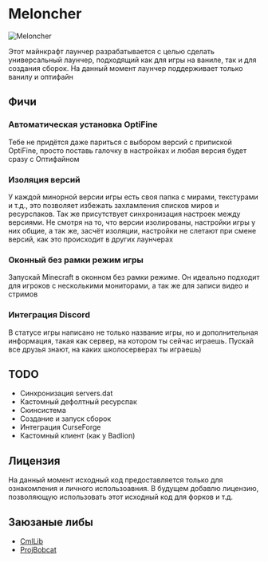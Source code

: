 # Meloncher

![Meloncher](https://raw.githubusercontent.com/Meloncher/Meloncher/master/musorka/Screenshot.png)

Этот майнкрафт лаунчер разрабатывается с целью сделать универсальный лаунчер, подходящий как для игры на ваниле, так и для создания сборок. На данный момент лаунчер поддерживает только ванилу и оптифайн

## Фичи
### Автоматическая установка OptiFine
Тебе не придётся даже париться с выбором версий с припиской OptiFine, просто поставь галочку в настройках и любая версия будет сразу с Оптифайном
### Изоляция версий 
У каждой минорной версии игры есть своя папка с мирами, текстурами и т.д., это позволяет избежать захламления списков миров и ресурспаков.
Так же присутствует синхронизация настроек между версиями. Не смотря на то, что версии изолированы, настройки игры у них общие, а так же, засчёт изоляции, настройки не слетают при смене версий, как это происходит в других лаунчерах
### Оконный без рамки режим игры
Запускай Minecraft в оконном без рамки режиме. Он идеально подходит для игроков с несколькими мониторами, а так же для записи видео и стримов
### Интеграция Discord
В статусе игры написано не только название игры, но и дополнительная информация, такая как сервер, на котором ты сейчас играешь. Пускай все друзья знают, на каких школосерверах ты играешь)

## TODO
- Синхронизация servers.dat
- Кастомный дефолтный ресурспак
- Скинсистема
- Создание и запуск сборок
- Интеграция CurseForge
- Кастомный клиент (как у Badlion)

## Лицензия
На данный момент исходный код предоставляется только для ознакомления и личного использоавния. В будущем добавлю лицензию, позволяющую использовать этот исходный код для форков и т.д.
## Заюзаные либы
- [CmlLib](https://github.com/CmlLib/CmlLib.Core)
- [ProjBobcat](https://github.com/Corona-Studio/ProjBobcat)

